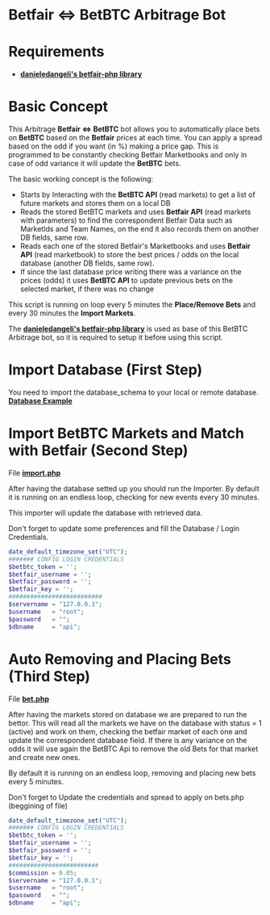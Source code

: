 Betfair <=> BetBTC Arbitrage Bot
===


Requirements
===
- <a href="https://github.com/danieledangeli/betfair-php"><b>danieledangeli's betfair-php library</b></a>


Basic Concept
===


This Arbitrage <b>Betfair <=> BetBTC</b> bot allows you to automatically place bets on <b>BetBTC</b> based on the <b>Betfair</b> prices at each time.
You can apply a spread based on the odd if you want (in %) making a price gap. This is programmed to be constantly checking Betfair Marketbooks and only in case of odd variance it will update the <b>BetBTC</b> bets.

The basic working concept is the following:

- Starts by Interacting with the <b>BetBTC API</B> (read markets) to get a list of future markets and stores them on a local DB
- Reads the stored BetBTC markets and uses <b>Betfair API</b> (read markets with parameters) to find the correspondent Betfair Data such as MarketIds and Team Names, on the end it also records them on another DB fields, same row.</li>
- Reads each one of the stored Betfair's Marketbooks and uses <b>Betfair API</b> (read marketbook) to store the best prices / odds on the local database (another DB fields, same row).</li>
- If since the last database price writing there was a variance on the prices (odds) it uses <b>BetBTC API</b> to update previous bets on the selected market, if there was no change

This script is running on loop every 5 minutes the <b>Place/Remove Bets</b> and every 30 minutes the <b>Import Markets</b>.

The <a href="https://github.com/danieledangeli/betfair-php"><b>danieledangeli's betfair-php library</b></a> is used as base of this BetBTC Arbitrage bot, so it is required to setup it before using this script.

Import Database (First Step)
===

You need to import the database_schema to your local or remote database.
<b> <a href="https://github.com/acegilz/betfair-betbtc-bitcoin/blob/master/database_schema.sql">Database Example </b></a>

Import BetBTC Markets and Match with Betfair (Second Step)
===

File <b> <a href="https://github.com/acegilz/betfair-betbtc-bitcoin/blob/master/import.php">import.php </b></a>

After having the database setted up you should run the Importer. By default it is running on an endless loop, checking for new events every 30 minutes.

This importer will update the database with retrieved data.

Don't forget to update some preferences and fill the Database / Login Credentials.

``` php
date_default_timezone_set("UTC");
####### CONFIG LOGIN CREDENTIALS
$betbtc_token = '';
$betfair_username = '';
$betfair_password = '';
$betfair_key = '';
##########################
$servername = "127.0.0.1";
$username   = "root";
$password   = "";
$dbname     = "api";
```

Auto Removing and Placing Bets (Third Step)
===

File <b> <a href="https://github.com/acegilz/betfair-betbtc-bitcoin/blob/master/bet.php">bet.php </b></a>

After having the markets stored on database we are prepared to run the bettor. This will read all the markets we have on the database with status = 1 (active) and work on them, checking the betfair market of each one and update the correspondent database field. If there is any variance on the odds it will use again the BetBTC Api to remove the old Bets for that market and create new ones.

By default it is running on an endless loop, removing and placing new bets every 5 minutes.

Don't forget to Update the credentials and spread to apply on bets.php (beggining of file)

``` php
date_default_timezone_set("UTC");
####### CONFIG LOGIN CREDENTIALS
$betbtc_token = '';
$betfair_username = '';
$betfair_password = '';
$betfair_key = '';
#########################
$commission = 0.05;
$servername = "127.0.0.1";
$username   = "root";
$password   = "";
$dbname     = "api";
```
